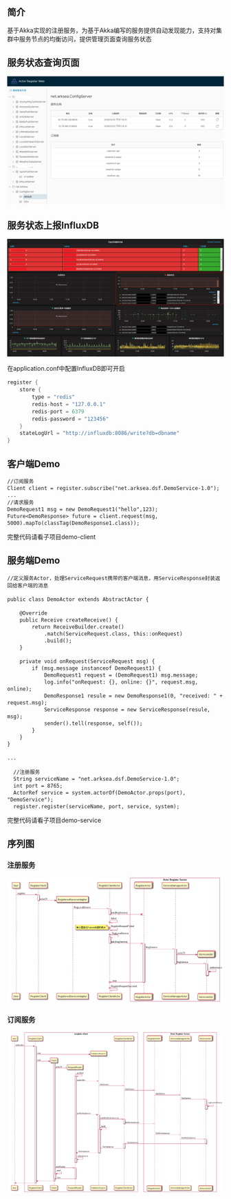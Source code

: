 ## 简介
基于Akka实现的注册服务，为基于Akka编写的服务提供自动发现能力，支持对集群中服务节点的均衡访问，提供管理页面查询服务状态

## 服务状态查询页面

 ![image](./docs/images/readme-aregister1.png)
 
## 服务状态上报InfluxDB

![image](./docs/images/service-state-log.png)

在application.conf中配置InfluxDB即可开启
```groovy
register {
    store {
        type = "redis"
        redis-host = "127.0.0.1"
        redis-port = 6379
        redis-password = "123456"
    }
    stateLogUrl = "http://influxdb:8086/write?db=dbname"
}
```

## 客户端Demo

```
//订阅服务
Client client = register.subscribe("net.arksea.dsf.DemoService-1.0");
...
//请求服务
DemoRequest1 msg = new DemoRequest1("hello",123);
Future<DemoResponse> future = client.request(msg, 5000).mapTo(classTag(DemoResponse1.class));

```

完整代码请看子项目demo-client

## 服务端Demo

```
//定义服务Actor，处理ServiceRequest携带的客户端消息，用ServiceResponse封装返回给客户端的消息

public class DemoActor extends AbstractActor {

    @Override
    public Receive createReceive() {
        return ReceiveBuilder.create()
            .match(ServiceRequest.class, this::onRequest)
            .build();
    }

    private void onRequest(ServiceRequest msg) {
        if (msg.message instanceof DemoRequest1) {
            DemoRequest1 request = (DemoRequest1) msg.message;
            log.info("onRequest: {}, online: {}", request.msg, online);
            DemoResponse1 resule = new DemoResponse1(0, "received: " + request.msg);
            ServiceResponse response = new ServiceResponse(resule, msg);
            sender().tell(response, self());
        }
    }
}

...

  //注册服务
  String serviceName = "net.arksea.dsf.DemoService-1.0";
  int port = 8765;
  ActorRef service = system.actorOf(DemoActor.props(port), "DemoService");
  register.register(serviceName, port, service, system);

```

完整代码请看子项目demo-service

## 序列图

### 注册服务

![image](./aregister/src/main/puml/register.png)


### 订阅服务

![image](./aregister/src/main/puml/subscribe.png)
